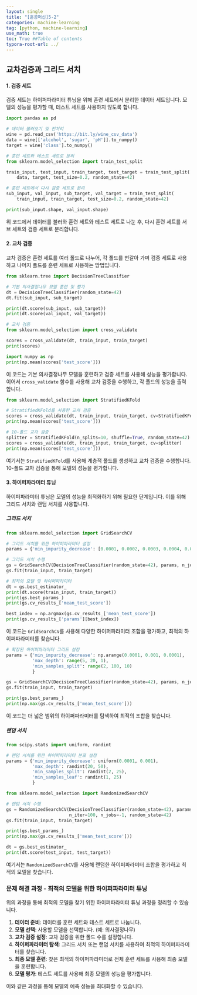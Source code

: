 ```yaml
---
layout: single
title: "[혼공머신]5-2"
categories: machine-learning
tag: [python, machine-learning]
use_math: true
toc: True ##Table of contents
typora-root-url: ../ 
---
```




## 교차검증과 그리드 서치

#### 1. 검증 세트

검증 세트는 하이퍼파라미터 튜닝을 위해 훈련 세트에서 분리한 데이터 세트입니다. 모델의 성능을 평가할 때, 테스트 세트를 사용하지 않도록 합니다. 

```python
import pandas as pd

# 데이터 불러오기 및 전처리
wine = pd.read_csv('https://bit.ly/wine_csv_data')
data = wine[['alcohol', 'sugar', 'pH']].to_numpy()
target = wine['class'].to_numpy()

# 훈련 세트와 테스트 세트로 분리
from sklearn.model_selection import train_test_split

train_input, test_input, train_target, test_target = train_test_split(
    data, target, test_size=0.2, random_state=42)

# 훈련 세트에서 다시 검증 세트로 분리
sub_input, val_input, sub_target, val_target = train_test_split(
    train_input, train_target, test_size=0.2, random_state=42)

print(sub_input.shape, val_input.shape)
```

위 코드에서 데이터를 불러와 훈련 세트와 테스트 세트로 나눈 후, 다시 훈련 세트를 서브 세트와 검증 세트로 분리합니다.

#### 2. 교차 검증

교차 검증은 훈련 세트를 여러 폴드로 나누어, 각 폴드를 번갈아 가며 검증 세트로 사용하고 나머지 폴드를 훈련 세트로 사용하는 방법입니다.

```python
from sklearn.tree import DecisionTreeClassifier

# 기본 의사결정나무 모델 훈련 및 평가
dt = DecisionTreeClassifier(random_state=42)
dt.fit(sub_input, sub_target)

print(dt.score(sub_input, sub_target))
print(dt.score(val_input, val_target))

# 교차 검증
from sklearn.model_selection import cross_validate

scores = cross_validate(dt, train_input, train_target)
print(scores)

import numpy as np
print(np.mean(scores['test_score']))
```

이 코드는 기본 의사결정나무 모델을 훈련하고 검증 세트를 사용해 성능을 평가합니다. 이어서 `cross_validate` 함수를 사용해 교차 검증을 수행하고, 각 폴드의 성능을 출력합니다.

```python
from sklearn.model_selection import StratifiedKFold

# StratifiedKFold를 사용한 교차 검증
scores = cross_validate(dt, train_input, train_target, cv=StratifiedKFold())
print(np.mean(scores['test_score']))

# 10-폴드 교차 검증
splitter = StratifiedKFold(n_splits=10, shuffle=True, random_state=42)
scores = cross_validate(dt, train_input, train_target, cv=splitter)
print(np.mean(scores['test_score']))
```

여기서는 `StratifiedKFold`를 사용해 계층적 폴드를 생성하고 교차 검증을 수행합니다. 10-폴드 교차 검증을 통해 모델의 성능을 평가합니다.

#### 3. 하이퍼파라미터 튜닝

하이퍼파라미터 튜닝은 모델의 성능을 최적화하기 위해 필요한 단계입니다. 이를 위해 그리드 서치와 랜덤 서치를 사용합니다.

##### 그리드 서치

```python
from sklearn.model_selection import GridSearchCV

# 그리드 서치를 위한 하이퍼파라미터 설정
params = {'min_impurity_decrease': [0.0001, 0.0002, 0.0003, 0.0004, 0.0005]}

# 그리드 서치 수행
gs = GridSearchCV(DecisionTreeClassifier(random_state=42), params, n_jobs=-1)
gs.fit(train_input, train_target)

# 최적의 모델 및 하이퍼파라미터
dt = gs.best_estimator_
print(dt.score(train_input, train_target))
print(gs.best_params_)
print(gs.cv_results_['mean_test_score'])

best_index = np.argmax(gs.cv_results_['mean_test_score'])
print(gs.cv_results_['params'][best_index])
```

이 코드는 `GridSearchCV`를 사용해 다양한 하이퍼파라미터 조합을 평가하고, 최적의 하이퍼파라미터를 찾습니다.

```python
# 확장된 하이퍼파라미터 그리드 설정
params = {'min_impurity_decrease': np.arange(0.0001, 0.001, 0.0001),
          'max_depth': range(5, 20, 1),
          'min_samples_split': range(2, 100, 10)
          }

gs = GridSearchCV(DecisionTreeClassifier(random_state=42), params, n_jobs=-1)
gs.fit(train_input, train_target)

print(gs.best_params_)
print(np.max(gs.cv_results_['mean_test_score']))
```

이 코드는 더 넓은 범위의 하이퍼파라미터를 탐색하여 최적의 조합을 찾습니다.

##### 랜덤 서치

```python
from scipy.stats import uniform, randint

# 랜덤 서치를 위한 하이퍼파라미터 분포 설정
params = {'min_impurity_decrease': uniform(0.0001, 0.001),
          'max_depth': randint(20, 50),
          'min_samples_split': randint(2, 25),
          'min_samples_leaf': randint(1, 25)
          }

from sklearn.model_selection import RandomizedSearchCV

# 랜덤 서치 수행
gs = RandomizedSearchCV(DecisionTreeClassifier(random_state=42), params,
                        n_iter=100, n_jobs=-1, random_state=42)
gs.fit(train_input, train_target)

print(gs.best_params_)
print(np.max(gs.cv_results_['mean_test_score']))

dt = gs.best_estimator_
print(dt.score(test_input, test_target))
```

여기서는 `RandomizedSearchCV`를 사용해 랜덤한 하이퍼파라미터 조합을 평가하고 최적의 모델을 찾습니다.

### 문제 해결 과정 - 최적의 모델을 위한 하이퍼파라미터 튜닝

위의 과정을 통해 최적의 모델을 찾기 위한 하이퍼파라미터 튜닝 과정을 정리할 수 있습니다.

1. **데이터 준비**: 데이터를 훈련 세트와 테스트 세트로 나눕니다.
2. **모델 선택**: 사용할 모델을 선택합니다. (예: 의사결정나무)
3. **교차 검증 설정**: 교차 검증을 위한 폴드 수를 설정합니다.
4. **하이퍼파라미터 탐색**: 그리드 서치 또는 랜덤 서치를 사용하여 최적의 하이퍼파라미터를 찾습니다.
5. **최종 모델 훈련**: 찾은 최적의 하이퍼파라미터로 전체 훈련 세트를 사용해 최종 모델을 훈련합니다.
6. **모델 평가**: 테스트 세트를 사용해 최종 모델의 성능을 평가합니다.

이와 같은 과정을 통해 모델의 예측 성능을 최대화할 수 있습니다.